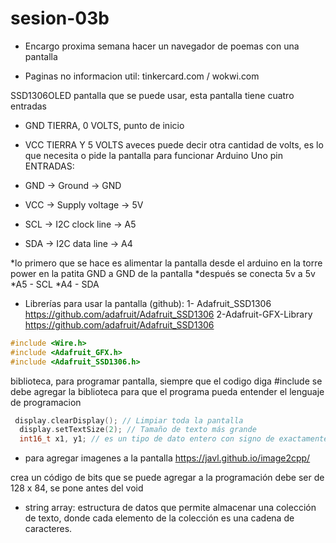 # sesion-03b

- Encargo proxima semana hacer un navegador de poemas con una pantalla

- Paginas no informacion util: tinkercard.com  /  wokwi.com

SSD1306OLED pantalla que se puede usar, esta pantalla tiene cuatro entradas

- GND TIERRA, 0 VOLTS, punto de inicio
- VCC TIERRA Y 5 VOLTS aveces puede decir otra cantidad de volts, es lo que necesita o pide la pantalla para funcionar
Arduino Uno pin ENTRADAS:

- GND -> Ground -> GND
- VCC -> Supply voltage -> 5V
- SCL -> I2C clock line -> A5
- SDA -> I2C data line -> A4

*lo primero que se hace es alimentar la pantalla desde el arduino en la torre power en la patita GND a GND de la pantalla 
*después se conecta 5v a 5v
*A5 - SCL
*A4 - SDA

- Librerías para usar la pantalla (github):
1- Adafruit_SSD1306 <https://github.com/adafruit/Adafruit_SSD1306>
2-Adafruit-GFX-Library <https://github.com/adafruit/Adafruit_SSD1306>
  
```cpp
#include <Wire.h>
#include <Adafruit_GFX.h>
#include <Adafruit_SSD1306.h>
```

biblioteca, para programar pantalla, siempre que el codigo diga #include se debe agregar la biblioteca para que el programa pueda entender el lenguaje de programacion

```cpp
 display.clearDisplay(); // Limpiar toda la pantalla
  display.setTextSize(2); // Tamaño de texto más grande
  int16_t x1, y1; // es un tipo de dato entero con signo de exactamente 16 bits 

```

- para agregar imagenes a la pantalla <https://javl.github.io/image2cpp/>

crea un código de bits que se puede agregar a la programación debe ser de 128 x 84, se pone antes del void

- string array:  estructura de datos que permite almacenar una colección de texto, donde cada elemento de la colección es una cadena de caracteres.

